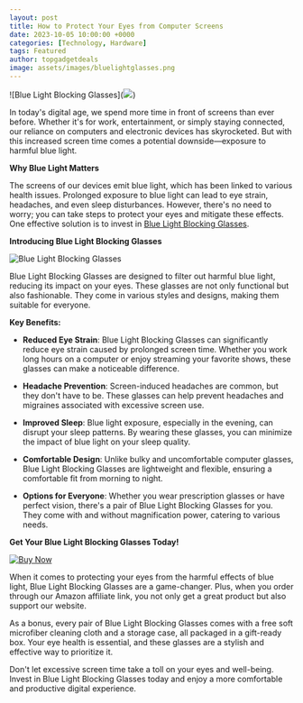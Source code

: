 ```yaml
---
layout: post
title: How to Protect Your Eyes from Computer Screens
date: 2023-10-05 10:00:00 +0000
categories: [Technology, Hardware]
tags: Featured
author: topgadgetdeals
image: assets/images/bluelightglasses.png
---
```


![Blue Light Blocking Glasses](<a href="https://www.amazon.com/Blue-Light-Blocking-Glasses-Anti-Fatigue/dp/B07JPF4TKK?keywords=Eye+Protection+For+monitor&qid=1696518735&sr=8-4&linkCode=li2&tag=godesignbuild-20&linkId=3e3e1242914244e2eb856d7b2b60940d&language=en_US&ref_=as_li_ss_il" target="_blank"><img border="0" src="//ws-na.amazon-adsystem.com/widgets/q?_encoding=UTF8&ASIN=B07JPF4TKK&Format=_SL160_&ID=AsinImage&MarketPlace=US&ServiceVersion=20070822&WS=1&tag=godesignbuild-20&language=en_US" ></a><img src="https://ir-na.amazon-adsystem.com/e/ir?t=godesignbuild-20&language=en_US&l=li2&o=1&a=B07JPF4TKK" width="1" height="1" border="0" alt="" style="border:none !important; margin:0px !important;" />)

In today's digital age, we spend more time in front of screens than ever before. Whether it's for work, entertainment, or simply staying connected, our reliance on computers and electronic devices has skyrocketed. But with this increased screen time comes a potential downside—exposure to harmful blue light.

**Why Blue Light Matters**

The screens of our devices emit blue light, which has been linked to various health issues. Prolonged exposure to blue light can lead to eye strain, headaches, and even sleep disturbances. However, there's no need to worry; you can take steps to protect your eyes and mitigate these effects. One effective solution is to invest in [Blue Light Blocking Glasses](https://amzn.to/3ZQth3J).

**Introducing Blue Light Blocking Glasses**

![Blue Light Blocking Glasses](https://images.example.com/blue-light-blocking-glasses-2.jpg)

Blue Light Blocking Glasses are designed to filter out harmful blue light, reducing its impact on your eyes. These glasses are not only functional but also fashionable. They come in various styles and designs, making them suitable for everyone.

**Key Benefits:**

- **Reduced Eye Strain**: Blue Light Blocking Glasses can significantly reduce eye strain caused by prolonged screen time. Whether you work long hours on a computer or enjoy streaming your favorite shows, these glasses can make a noticeable difference.

- **Headache Prevention**: Screen-induced headaches are common, but they don't have to be. These glasses can help prevent headaches and migraines associated with excessive screen use.

- **Improved Sleep**: Blue light exposure, especially in the evening, can disrupt your sleep patterns. By wearing these glasses, you can minimize the impact of blue light on your sleep quality.

- **Comfortable Design**: Unlike bulky and uncomfortable computer glasses, Blue Light Blocking Glasses are lightweight and flexible, ensuring a comfortable fit from morning to night.

- **Options for Everyone**: Whether you wear prescription glasses or have perfect vision, there's a pair of Blue Light Blocking Glasses for you. They come with and without magnification power, catering to various needs.

**Get Your Blue Light Blocking Glasses Today!**

[![Buy Now](https://images.example.com/buy-now-button.jpg)](https://amzn.to/3ZQth3J)

When it comes to protecting your eyes from the harmful effects of blue light, Blue Light Blocking Glasses are a game-changer. Plus, when you order through our Amazon affiliate link, you not only get a great product but also support our website.

As a bonus, every pair of Blue Light Blocking Glasses comes with a free soft microfiber cleaning cloth and a storage case, all packaged in a gift-ready box. Your eye health is essential, and these glasses are a stylish and effective way to prioritize it.

Don't let excessive screen time take a toll on your eyes and well-being. Invest in Blue Light Blocking Glasses today and enjoy a more comfortable and productive digital experience.